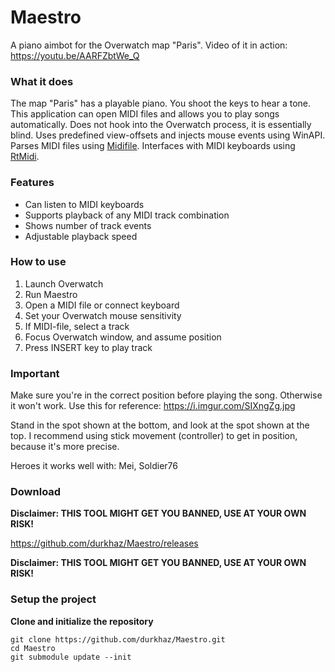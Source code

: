 # Maestro
A piano aimbot for the Overwatch map "Paris".
Video of it in action: 
https://youtu.be/AARFZbtWe_Q

### What it does
The map "Paris" has a playable piano. You shoot the keys to hear a tone.
This application can open MIDI files and allows you to play songs automatically. 
Does not hook into the Overwatch process, it is essentially blind.
Uses predefined view-offsets and injects mouse events using WinAPI.
Parses MIDI files using [Midifile](https://github.com/craigsapp/midifile).
Interfaces with MIDI keyboards using [RtMidi](http://www.music.mcgill.ca/~gary/rtmidi/index.html#intro).


### Features
- Can listen to MIDI keyboards
- Supports playback of any MIDI track combination
- Shows number of track events
- Adjustable playback speed

### How to use
1. Launch Overwatch
2. Run Maestro
3. Open a MIDI file or connect keyboard
4. Set your Overwatch mouse sensitivity 
5. If MIDI-file, select a track
6. Focus Overwatch window, and assume position
7. Press INSERT key to play track

### Important
Make sure you're in the correct position before playing the song. Otherwise it won't work.
Use this for reference: https://i.imgur.com/SIXngZg.jpg

Stand in the spot shown at the bottom, and look at the spot shown at the top.
I recommend using stick movement (controller) to get in position, because it's more precise.

Heroes it works well with: Mei, Soldier76

### Download
**Disclaimer: THIS TOOL MIGHT GET YOU BANNED, USE AT YOUR OWN RISK!**

https://github.com/durkhaz/Maestro/releases

**Disclaimer: THIS TOOL MIGHT GET YOU BANNED, USE AT YOUR OWN RISK!**

### Setup the project
**Clone and initialize the repository**

```
git clone https://github.com/durkhaz/Maestro.git
cd Maestro
git submodule update --init
```
